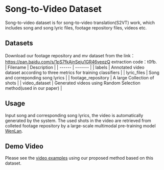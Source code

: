 # Song-to-Video Dataset
Song-to-video dataset is for song-to-video translation(S2VT) work, which includes song and song lyric files, footage repository files, videos etc.

## Datasets
Download our footage repository and mv dataset from the link：https://pan.baidu.com/s/1pS7fkAjnSeju1GR46veqzQ  extraction code：t0fb.
| Filename  |  Description |
|  ------  | ------- |
|  labels |  Annotated video dataset according to three metrics for training classifiers |
|  lyric_files  |  Song and correponding song lyrics  |
|  footage_repository |  A large Collection of shots  |
|  video_dataset |  Generated videos using Random Selection method(used in our paper)  |

## Usage
Input song and corresponding song lyrics, the video is automatically generated by the system. The used shots in the video are retrieved from colleted footage repository by a large-scale multimodal pre-training model [WenLan](https://arxiv.org/pdf/2110.14378.pdf).

## Demo Video
Please see the [video examples]() using our proposed method based on this dataset.


